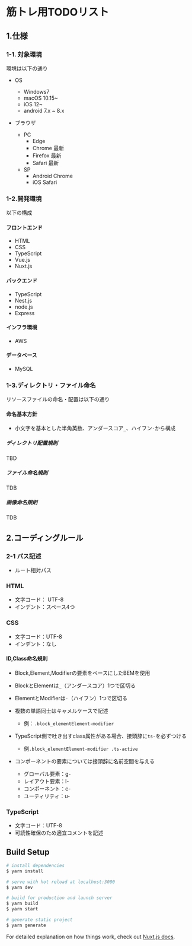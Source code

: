 # 筋トレ用TODOリスト

## 1.仕様
### 1-1. 対象環境
環境は以下の通り

- OS
    - Windows7
    - macOS 10.15~
    - iOS 12~
    - android 7.x ~ 8.x

- ブラウザ
    - PC
        - Edge
        - Chrome 最新
        - Firefox 最新
        - Safari 最新
    - SP
        - Android Chrome
        - iOS Safari

### 1-2.開発環境
以下の構成

#### フロントエンド
- HTML
- CSS
- TypeScript
- Vue.js
- Nuxt.js

#### バックエンド
- TypeScript
- Nest.js
- node.js
- Express

#### インフラ環境
- AWS

#### データベース
- MySQL

### 1-3.ディレクトリ・ファイル命名

リソースファイルの命名・配置は以下の通り

#### 命名基本方針
- 小文字を基本とした半角英数、アンダースコア`_`、ハイフン`-`から構成

##### ディレクトリ配置規則
TBD

##### ファイル命名規則
TDB

##### 画像命名規則
TDB

## 2.コーディングルール
### 2-1 パス記述
- ルート相対パス

### HTML
- 文字コード： UTF-8
- インデント：スペース4つ

### CSS
- 文字コード：UTF-8
- インデント：なし

#### ID,Class命名規則
- Block,Element,Modifierの要素をベースにしたBEMを使用
- BlockとElementは`_`（アンダースコア）1つで区切る
- ElementとModifierは`-`（ハイフン）1つで区切る
- 複数の単語同士はキャメルケースで記述
    - 例：`.block_elementElement-modifier`

- TypeScript側で吐き出すclass属性がある場合、接頭辞に`ts-`を必ずつける
    - 例`.block_elementElement-modifier .ts-active`

- コンポーネントの要素については接頭辞に名前空間を与える
    - グローバル要素：g-
    - レイアウト要素：l-
    - コンポーネント：c-
    - ユーティリティ：u-

### TypeScript
- 文字コード：UTF-8
- 可読性確保のため適宜コメントを記述

## Build Setup

```bash
# install dependencies
$ yarn install

# serve with hot reload at localhost:3000
$ yarn dev

# build for production and launch server
$ yarn build
$ yarn start

# generate static project
$ yarn generate
```

For detailed explanation on how things work, check out [Nuxt.js docs](https://nuxtjs.org).
